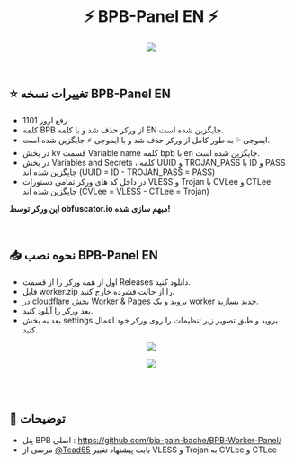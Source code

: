 <h1 align="center">⚡ BPB-Panel EN ⚡</h1>
<p align="center">
  <img src="docs/assets/images/Panel.jpg">
</p>
<br>

## ⭐ تغییرات نسخه BPB-Panel EN

- رفع ارور 1101
- کلمه BPB از ورکر حذف شد و با کلمه EN جایگزین شده است.
- ایموجی 💦 به طور کامل از ورکر حذف شد و با ایموجی ⚡ جایگزین شده است.
- در بخش kv قسمت Variable name کلمه bpb با en جایگزین شده است.
- در بخش Variables and Secrets ، کلمه UUID و TROJAN_PASS با ID و PASS جایگزین شده اند (UUID = ID - TROJAN_PASS = PASS)
- در داخل کد های ورکر تمامی دستورات VLESS و Trojan با CVLee و CTLee جایگزین شده اند (CVLee = VLESS - CTLee = Trojan)

**این ورکر توسط obfuscator.io مبهم سازی شده!**
<br>

<br>

## 📥 نحوه نصب BPB-Panel EN
- اول از همه ورکر را از قسمت Releases دانلود کنید.
- فایل worker.zip را از حالت فشرده خارج کنید.
- در cloudflare بخش Worker & Pages بروید و یک worker جدید بسازید.
- بعد ورکر را آپلود کنید.
- بعد به بخش settings بروید و طبق تصویر زیر تنظیمات را روی ورکر خود اعمال کنید.

<p align="center">
  <img src="docs/assets/images/1.jpg">
</p>

<p align="center">
  <img src="docs/assets/images/2.jpg">
</p>

<br>

<br>

## 📜 توضیحات
- پنل BPB اصلی : https://github.com/bia-pain-bache/BPB-Worker-Panel/
- مرسی از [@Tead65](https://github.com/Tead65) بابت پیشنهاد تغییر VLESS و Trojan به CVLee و CTLee

<br>
